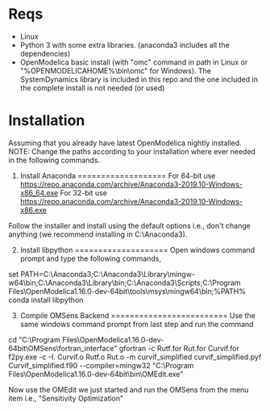 # Reqs
- Linux
- Python 3 with some extra libraries. (anaconda3 includes all the dependencies)
- OpenModelica basic install (with "omc" command in path in Linux or "%OPENMODELICAHOME%\\bin\\omc" for Windows). The SystemDynamics library is included in this repo and the one included in the complete install is not needed (or used)

# Installation
Assuming that you already have latest OpenModelica nightly installed.
NOTE: Change the paths according to your installation where ever needed in the following commands.

1. Install Anaconda
===================
For 64-bit use https://repo.anaconda.com/archive/Anaconda3-2019.10-Windows-x86_64.exe
For 32-bit use https://repo.anaconda.com/archive/Anaconda3-2019.10-Windows-x86.exe

Follow the installer and install using the default options i.e., don't change anything (we recommend installing in C:\Anaconda3).

2. Install libpython
====================
Open windows command prompt and type the following commands,

set PATH=C:\Anaconda3;C:\Anaconda3\Library\mingw-w64\bin\;C:\Anaconda3\Library\bin;C:\Anaconda3\Scripts;C:\Program Files\OpenModelica1.16.0-dev-64bit\tools\msys\mingw64\bin;%PATH%
conda install libpython

3. Compile OMSens Backend
=========================
Use the same windows command prompt from last step and run the command

cd "C:\Program Files\OpenModelica1.16.0-dev-64bit\OMSens\fortran_interface"
gfortran -c Rutf.for Rut.for Curvif.for
f2py.exe -c -I. Curvif.o Rutf.o Rut.o -m curvif_simplified curvif_simplified.pyf Curvif_simplified.f90 --compiler=mingw32
"C:\Program Files\OpenModelica1.16.0-dev-64bit\bin\OMEdit.exe"

Now use the OMEdit we just started and run the OMSens from the menu item i.e., "Sensitivity Optimization"
